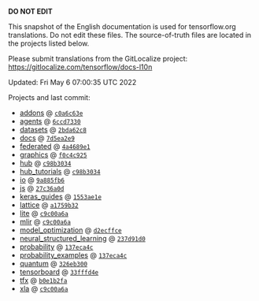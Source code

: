 __DO NOT EDIT__

This snapshot of the English documentation is used for tensorflow.org
translations. Do not edit these files. The source-of-truth files are located in
the projects listed below.

Please submit translations from the GitLocalize project: https://gitlocalize.com/tensorflow/docs-l10n

Updated: Fri May  6 07:00:35 UTC 2022

Projects and last commit:

- [addons](https://github.com/tensorflow/addons/tree/master/docs) @ <a href='https://github.com/tensorflow/addons/commit/c0a6c63ef9a96a53299e27235a4cf3717e618f5b'><code>c0a6c63e</code></a>
- [agents](https://github.com/tensorflow/agents/tree/master/docs) @ <a href='https://github.com/tensorflow/agents/commit/6ccd7330505cd31707b3fa5fae726f0850ece070'><code>6ccd7330</code></a>
- [datasets](https://github.com/tensorflow/datasets/tree/master/docs) @ <a href='https://github.com/tensorflow/datasets/commit/2bda62c8a3905d28538ed2a9ba0b039ba655cb9d'><code>2bda62c8</code></a>
- [docs](https://github.com/tensorflow/docs/tree/master/site/en) @ <a href='https://github.com/tensorflow/docs/commit/7d5ea2e986a4eae7573be3face00b3cccd4b8b8b'><code>7d5ea2e9</code></a>
- [federated](https://github.com/tensorflow/federated/tree/main/docs) @ <a href='https://github.com/tensorflow/federated/commit/4a4689e1737541579a7604f5aa5ba41b0c3a9fa7'><code>4a4689e1</code></a>
- [graphics](https://github.com/tensorflow/graphics/tree/master/tensorflow_graphics/g3doc) @ <a href='https://github.com/tensorflow/graphics/commit/f0c4c9256c9b1a6a5337762d763e4910631c65c4'><code>f0c4c925</code></a>
- [hub](https://github.com/tensorflow/hub/tree/master/docs) @ <a href='https://github.com/tensorflow/hub/commit/c98b303498c278246dd3fcee64b58c1096938eb8'><code>c98b3034</code></a>
- [hub_tutorials](https://github.com/tensorflow/hub/tree/master/examples/colab) @ <a href='https://github.com/tensorflow/hub/commit/c98b303498c278246dd3fcee64b58c1096938eb8'><code>c98b3034</code></a>
- [io](https://github.com/tensorflow/io/tree/master/docs) @ <a href='https://github.com/tensorflow/io/commit/9a885fb620d5398c47385f693d8b5da96ca641b5'><code>9a885fb6</code></a>
- [js](https://github.com/tensorflow/tfjs-website/tree/master/docs) @ <a href='https://github.com/tensorflow/tfjs-website/commit/27c36a0d34818030cc971b45a8811447f92620ba'><code>27c36a0d</code></a>
- [keras_guides](https://github.com/tensorflow/docs/tree/snapshot-keras/site/en/guide/keras) @ <a href='https://github.com/tensorflow/docs/commit/1553ae1e4a149be71703e2ee60173b3d1e0e8c00'><code>1553ae1e</code></a>
- [lattice](https://github.com/tensorflow/lattice/tree/master/docs) @ <a href='https://github.com/tensorflow/lattice/commit/a1759b3243131cafca37d46b1977362dec8abee3'><code>a1759b32</code></a>
- [lite](https://github.com/tensorflow/tensorflow/tree/master/tensorflow/lite/g3doc) @ <a href='https://github.com/tensorflow/tensorflow/commit/c9c00a6a5ab267ab56dd147e6542cae6566061d8'><code>c9c00a6a</code></a>
- [mlir](https://github.com/tensorflow/tensorflow/tree/master/tensorflow/compiler/mlir/g3doc) @ <a href='https://github.com/tensorflow/tensorflow/commit/c9c00a6a5ab267ab56dd147e6542cae6566061d8'><code>c9c00a6a</code></a>
- [model_optimization](https://github.com/tensorflow/model-optimization/tree/master/tensorflow_model_optimization/g3doc) @ <a href='https://github.com/tensorflow/model-optimization/commit/d2ecffce6d8f5306b51060f423d3dbabc86f2ecf'><code>d2ecffce</code></a>
- [neural_structured_learning](https://github.com/tensorflow/neural-structured-learning/tree/master/g3doc) @ <a href='https://github.com/tensorflow/neural-structured-learning/commit/237d91d08ccb86b26367a4e1dd54e2eafe05e7bd'><code>237d91d0</code></a>
- [probability](https://github.com/tensorflow/probability/tree/main/tensorflow_probability/g3doc) @ <a href='https://github.com/tensorflow/probability/commit/137eca4cf312fe9697b58129099bab6c846a9041'><code>137eca4c</code></a>
- [probability_examples](https://github.com/tensorflow/probability/tree/main/tensorflow_probability/examples/jupyter_notebooks) @ <a href='https://github.com/tensorflow/probability/commit/137eca4cf312fe9697b58129099bab6c846a9041'><code>137eca4c</code></a>
- [quantum](https://github.com/tensorflow/quantum/tree/master/docs) @ <a href='https://github.com/tensorflow/quantum/commit/326eb300d4a217f34f75cc8e0ff47bc5fc385803'><code>326eb300</code></a>
- [tensorboard](https://github.com/tensorflow/tensorboard/tree/master/docs) @ <a href='https://github.com/tensorflow/tensorboard/commit/33fffd4e8ce7cb2cbb59b31278273ec6d07548c7'><code>33fffd4e</code></a>
- [tfx](https://github.com/tensorflow/tfx/tree/master/docs) @ <a href='https://github.com/tensorflow/tfx/commit/b0e1b2fa47732ee5c85a4b5d39885ac748fdf8b0'><code>b0e1b2fa</code></a>
- [xla](https://github.com/tensorflow/tensorflow/tree/master/tensorflow/compiler/xla/g3doc) @ <a href='https://github.com/tensorflow/tensorflow/commit/c9c00a6a5ab267ab56dd147e6542cae6566061d8'><code>c9c00a6a</code></a>

